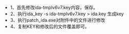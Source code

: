 - 1、首先修改ida-tmplv6v7.key内容，保存。
- 2、执行ida_key -s ida-tmplv6v7.key > ida.key 生成key
- 3、执行patch_ida.exe对附件中的文件进行修改
- 4、复制KEY和修改后的文件覆盖即可。
